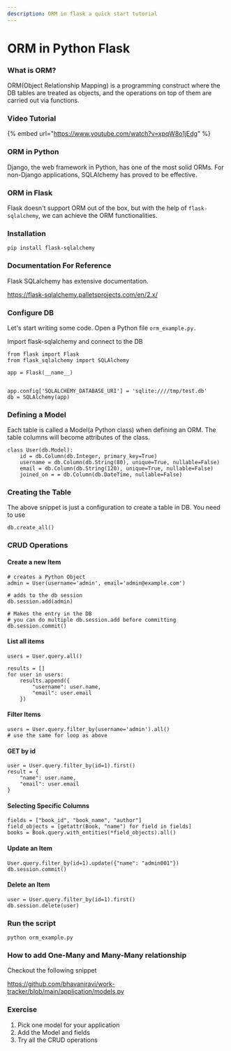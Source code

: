 ```yaml
---
description: ORM in flask a quick start tutorial
---
```


# ORM in Python Flask

### What is ORM?

ORM(Object Relationship Mapping) is a programming construct where the DB tables are treated as objects, and the operations on top of them are carried out via functions.

### Video Tutorial

{% embed url="https://www.youtube.com/watch?v=xpqW8o1jEdg" %}

### ORM in Python

Django, the web framework in Python, has one of the most solid ORMs. For non-Django applications, SQLAlchemy has proved to be effective.

### ORM in Flask

Flask doesn't support ORM out of the box, but with the help of `flask-sqlalchemy`, we can achieve the ORM functionalities.

### Installation

```
pip install flask-sqlalchemy
```

### Documentation For Reference

Flask SQLalchemy has extensive documentation.

https://flask-sqlalchemy.palletsprojects.com/en/2.x/

### Configure DB

Let's start writing some code. Open a Python file `orm_example.py.`

Import flask-sqlalchemy and connect to the DB

```
from flask import Flask
from flask_sqlalchemy import SQLAlchemy

app = Flask(__name__)


app.config['SQLALCHEMY_DATABASE_URI'] = 'sqlite:////tmp/test.db'
db = SQLAlchemy(app)
```

### Defining a Model

Each table is called a Model(a Python class) when defining an ORM. The table columns will become attributes of the class.

```
class User(db.Model):
    id = db.Column(db.Integer, primary_key=True)
    username = db.Column(db.String(80), unique=True, nullable=False)
    email = db.Column(db.String(120), unique=True, nullable=False)
    joined_on = = db.Column(db.DateTime, nullable=False)
```

### Creating the Table

The above snippet is just a configuration to create a table in DB. You need to use

```
db.create_all()
```

### CRUD Operations

#### Create a new Item

```
# creates a Python Object
admin = User(username='admin', email='admin@example.com')

# adds to the db session
db.session.add(admin)

# Makes the entry in the DB
# you can do multiple db.session.add before committing
db.session.commit()
```

#### List all items

```
users = User.query.all()

results = [] 
for user in users:
    results.append({
        "username": user.name,
        "email": user.email
    })
```

#### Filter Items

```
users = User.query.filter_by(username='admin').all()
# use the same for loop as above
```

#### GET by id

```
user = User.query.filter_by(id=1).first()
result = {
    "name": user.name,
    "email": user.email
}
```

#### Selecting Specific Columns

```
fields = ["book_id", "book_name", "author"]
field_objects = [getattr(Book, "name") for field in fields]
books = Book.query.with_entities(*field_objects).all()
```

#### Update an Item

```
User.query.filter_by(id=1).update({"name": "admin001"})
db.session.commit()
```

#### Delete an Item

```
user = User.query.filter_by(id=1).first()
db.session.delete(user)
```

### Run the script

```
python orm_example.py
```

### How to add One-Many and Many-Many relationship

Checkout the following snippet

https://github.com/bhavaniravi/work-tracker/blob/main/application/models.py

### Exercise

1. Pick one model for your application
2. Add the Model and fields
3. Try all the CRUD operations
